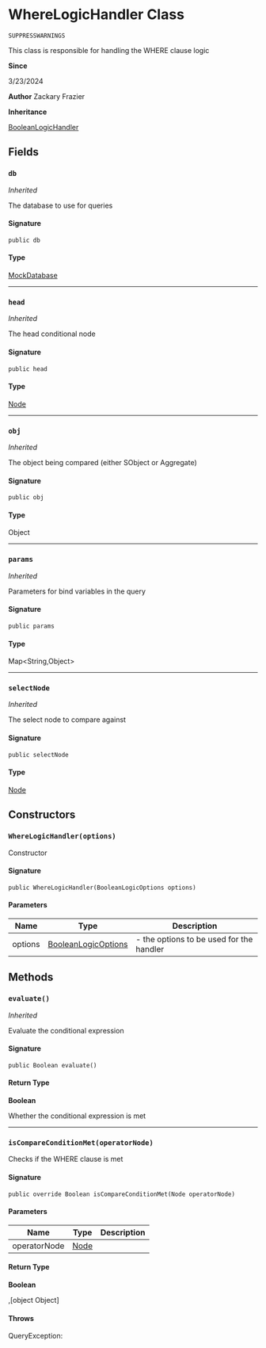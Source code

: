 # WhereLogicHandler Class

`SUPPRESSWARNINGS`

This class is responsible for handling the WHERE clause logic

**Since** 

3/23/2024

**Author** Zackary Frazier

**Inheritance**

[BooleanLogicHandler](BooleanLogicHandler.md)

## Fields
### `db`

*Inherited*

The database to use for queries

#### Signature
```apex
public db
```

#### Type
[MockDatabase](MockDatabase.md)

---

### `head`

*Inherited*

The head conditional node

#### Signature
```apex
public head
```

#### Type
[Node](Node.md)

---

### `obj`

*Inherited*

The object being compared (either SObject or Aggregate)

#### Signature
```apex
public obj
```

#### Type
Object

---

### `params`

*Inherited*

Parameters for bind variables in the query

#### Signature
```apex
public params
```

#### Type
Map&lt;String,Object&gt;

---

### `selectNode`

*Inherited*

The select node to compare against

#### Signature
```apex
public selectNode
```

#### Type
[Node](Node.md)

## Constructors
### `WhereLogicHandler(options)`

Constructor

#### Signature
```apex
public WhereLogicHandler(BooleanLogicOptions options)
```

#### Parameters
| Name | Type | Description |
|------|------|-------------|
| options | [BooleanLogicOptions](BooleanLogicOptions.md) | - the options to be used for the handler |

## Methods
### `evaluate()`

*Inherited*

Evaluate the conditional expression

#### Signature
```apex
public Boolean evaluate()
```

#### Return Type
**Boolean**

Whether the conditional expression is met

---

### `isCompareConditionMet(operatorNode)`

Checks if the WHERE clause is met

#### Signature
```apex
public override Boolean isCompareConditionMet(Node operatorNode)
```

#### Parameters
| Name | Type | Description |
|------|------|-------------|
| operatorNode | [Node](Node.md) |  |

#### Return Type
**Boolean**

,[object Object]

#### Throws
QueryException: